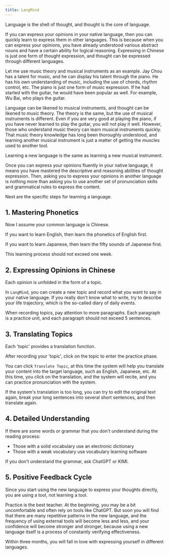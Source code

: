 ```yaml
---
title: LangMind
---
```


Language is the shell of thought, and thought is the core of language.

If you can express your opinions in your native language, then you can quickly learn to express them in other languages. This is because when you can express your opinions, you have already understood various abstract nouns and have a certain ability for logical reasoning. Expressing in Chinese is just one form of thought expression, and thought can be expressed through different languages.

Let me use music theory and musical instruments as an example. Jay Chou has a talent for music, and he can display his talent through the piano. He has his own understanding of music, including the use of chords, rhythm control, etc. The piano is just one form of music expression. If he had started with the guitar, he would have been popular as well. For example, Wu Bai, who plays the guitar.

Language can be likened to musical instruments, and thought can be likened to music theory. The theory is the same, but the use of musical instruments is different. Even if you are very good at playing the piano, if you have never learned to play the guitar, you will not play it well. However, those who understand music theory can learn musical instruments quickly. That music theory knowledge has long been thoroughly understood, and learning another musical instrument is just a matter of getting the muscles used to another tool.

Learning a new language is the same as learning a new musical instrument.

Once you can express your opinions fluently in your native language, it means you have mastered the descriptive and reasoning abilities of thought expression. Then, asking you to express your opinions in another language is nothing more than asking you to use another set of pronunciation skills and grammatical rules to express the content.

Next are the specific steps for learning a language.

## 1. Mastering Phonetics

Now I assume your common language is Chinese.

If you want to learn English, then learn the phonetics of English first.

If you want to learn Japanese, then learn the fifty sounds of Japanese first.

This learning process should not exceed one week.

## 2. Expressing Opinions in Chinese

Each opinion is unfolded in the form of a topic.

In `LangMind`, you can create a new topic and record what you want to say in your native language. If you really don't know what to write, try to describe your life trajectory, which is the so-called diary of daily events.

When recording topics, pay attention to more paragraphs. Each paragraph is a practice unit, and each paragraph should not exceed 5 sentences.

## 3. Translating Topics

Each 'topic' provides a translation function.

After recording your 'topic', click on the topic to enter the practice phase.

You can click `Translate Topic`, at this time the system will help you translate your content into the target language, such as English, Japanese, etc. At this time, you click on the translation, and the system will recite, and you can practice pronunciation with the system.

If the system's translation is too long, you can try to edit the original text again, break your long sentences into several short sentences, and then translate again.

## 4. Detailed Understanding

If there are some words or grammar that you don't understand during the reading process:

- Those with a solid vocabulary use an electronic dictionary
- Those with a weak vocabulary use vocabulary learning software

If you don't understand the grammar, ask ChatGPT or KIMI.

## 5. Positive Feedback Cycle

Since you start using the new language to express your thoughts directly, you are using a tool, not learning a tool.

Practice is the best teacher. At the beginning, you may be a bit uncomfortable and often rely on tools like ChatGPT. But soon you will find that there are many repetitive patterns in the new language, and the frequency of using external tools will become less and less, and your confidence will become stronger and stronger, because using a new language itself is a process of constantly verifying effectiveness.

Within three months, you will fall in love with expressing yourself in different languages.